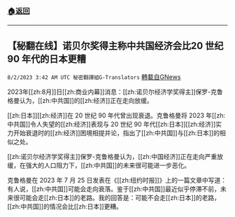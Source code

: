 ###  [:house:返回](README.md)
---


## 【秘翻在线】诺贝尔奖得主称中共国经济会比20 世纪 90 年代的日本更糟
`8/2/2023 3:42 AM UTC 秘密翻譯組G-Translators` [轉載自GNews](https://gnews.org/articles/1511254)

2023年[[zh:8月]]日[[zh:商业内幕]]消息：[[zh:诺贝尔经济学奖得主]]保罗\-克鲁格曼认为，[[zh:中共国]]的[[zh:经济]]正在走向放缓。

[[zh:日本]][[zh:经济]]在 20 世纪 90 年代曾出现衰退。克鲁格曼将 2023 年[[zh:中共国]]令人失望的[[zh:经济]]表现与 20 世纪 90 年代[[zh:日本]][[zh:经济]]实力开始衰退时的[[zh:经济]]困境相提并论，指出了[[zh:中共国]]与[[zh:日本]]的相似之处。

[[zh:诺贝尔经济学奖得主]]保罗\-克鲁格曼认为，[[zh:中国经济]]正在走向严重放缓，在强大的人口阻力下，[[zh:中共国]]的未来很可能进一步恶化。

克鲁格曼在 2023 年 7 月 25 日发表在《[[zh:纽约时报]]》上的一篇文章中写道：有人说，[[zh:中共国]]可能会走向衰落。鉴于[[zh:中共国]]最近似乎停滞不前，未来很可能会走[[zh:日本]]的老路。我的回答是：可能不会走[[zh:日本]]的老路，[[zh:中共国]]的情况会比[[zh:日本]]更糟。
